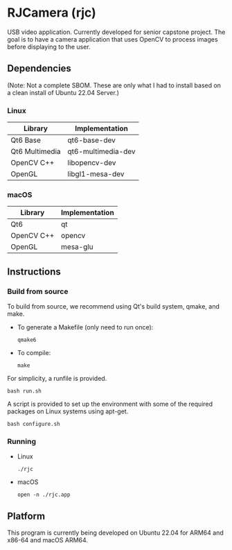 # RJCamera (rjc)
USB video application. Currently developed for senior capstone project. The goal is to have a camera application that uses OpenCV to process images before displaying to the user.

## Dependencies
(Note: Not a complete SBOM. These are only what I had to install based on a clean install of Ubuntu 22.04 Server.)

### Linux
| Library        | Implementation     |
| -------------- | ------------------ |
| Qt6 Base       | qt6-base-dev       |
| Qt6 Multimedia | qt6-multimedia-dev |
| OpenCV C++     | libopencv-dev      |
| OpenGL         | libgl1-mesa-dev    |

### macOS
| Library     | Implementation     |
| ----------- | ------------------ |
| Qt6         | qt                 |
| OpenCV C++  | opencv             |
| OpenGL      | mesa-glu           |

## Instructions
### Build from source
To build from source, we recommend using Qt's build system, qmake, and make.
* To generate a Makefile (only need to run once):
    ```
    qmake6
    ```
* To compile:
    ```
    make
    ```

For simplicity, a runfile is provided.
```
bash run.sh
```

A script is provided to set up the environment with some of the required packages on Linux systems using apt-get.
```
bash configure.sh
```

### Running
* Linux
    ```
    ./rjc
    ```
* macOS
    ```
    open -n ./rjc.app
    ```

## Platform
This program is currently being developed on Ubuntu 22.04 for ARM64 and x86-64 and macOS ARM64.
